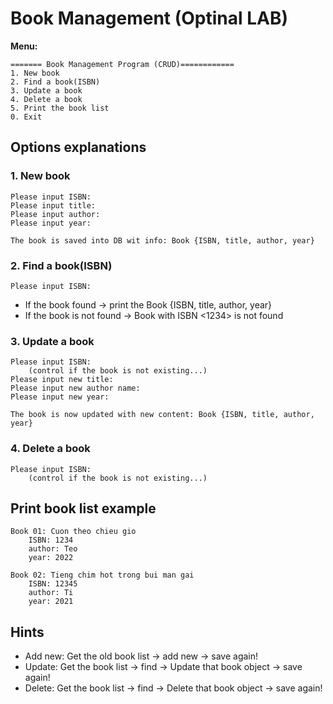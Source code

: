 # Book Management (Optinal LAB)

**Menu:**

```
======= Book Management Program (CRUD)============
1. New book
2. Find a book(ISBN)
3. Update a book
4. Delete a book
5. Print the book list
0. Exit
```

## Options explanations

### 1. New book
```
Please input ISBN: 
Please input title: 
Please input author: 
Please input year: 

The book is saved into DB wit info: Book {ISBN, title, author, year}
```

### 2. Find a book(ISBN)
```
Please input ISBN: 
```

* If the book found -> print the Book {ISBN, title, author, year}
* If the book is not found -> Book with ISBN <1234> is not found

### 3. Update a book

```
Please input ISBN: 
    (control if the book is not existing...)
Please input new title: 
Please input new author name: 
Please input new year: 

The book is now updated with new content: Book {ISBN, title, author, year}
```

### 4. Delete a book
```
Please input ISBN: 
    (control if the book is not existing...)
```

## Print book list example

```
Book 01: Cuon theo chieu gio
    ISBN: 1234
    author: Teo
    year: 2022
    
Book 02: Tieng chim hot trong bui man gai
    ISBN: 12345
    author: Ti
    year: 2021
```

## Hints
* Add new: Get the old book list -> add new -> save again!
* Update: Get the book list -> find -> Update that book object -> save again!
* Delete: Get the book list -> find -> Delete that book object -> save again!
